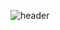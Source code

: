 ![header](https://capsule-render.vercel.app/api?type=venom&color=B897FF&height=200&section=header&text=엄수현&fontSize=30)
